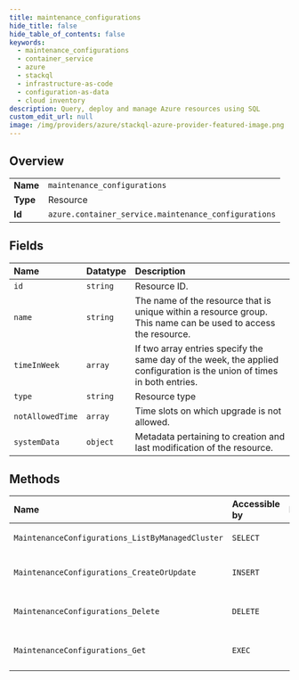 ```yaml
---
title: maintenance_configurations
hide_title: false
hide_table_of_contents: false
keywords:
  - maintenance_configurations
  - container_service
  - azure    
  - stackql
  - infrastructure-as-code
  - configuration-as-data
  - cloud inventory
description: Query, deploy and manage Azure resources using SQL
custom_edit_url: null
image: /img/providers/azure/stackql-azure-provider-featured-image.png
---
```

  
    

## Overview
<table><tbody>
<tr><td><b>Name</b></td><td><code>maintenance_configurations</code></td></tr>
<tr><td><b>Type</b></td><td>Resource</td></tr>
<tr><td><b>Id</b></td><td><code>azure.container_service.maintenance_configurations</code></td></tr>
</tbody></table>

## Fields
| Name | Datatype | Description |
|:-----|:---------|:------------|
| `id` | `string` | Resource ID. |
| `name` | `string` | The name of the resource that is unique within a resource group. This name can be used to access the resource. |
| `timeInWeek` | `array` | If two array entries specify the same day of the week, the applied configuration is the union of times in both entries. |
| `type` | `string` | Resource type |
| `notAllowedTime` | `array` | Time slots on which upgrade is not allowed. |
| `systemData` | `object` | Metadata pertaining to creation and last modification of the resource. |
## Methods
| Name | Accessible by | Required Params |
|:-----|:--------------|:----------------|
| `MaintenanceConfigurations_ListByManagedCluster` | `SELECT` | `resourceGroupName, resourceName, subscriptionId` |
| `MaintenanceConfigurations_CreateOrUpdate` | `INSERT` | `configName, resourceGroupName, resourceName, subscriptionId` |
| `MaintenanceConfigurations_Delete` | `DELETE` | `configName, resourceGroupName, resourceName, subscriptionId` |
| `MaintenanceConfigurations_Get` | `EXEC` | `configName, resourceGroupName, resourceName, subscriptionId` |
